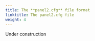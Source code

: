 ```yaml
---
title: The **panel2.cfg** file format
linktitle: The panel2.cfg file
weight: 4
---
```


Under construction
